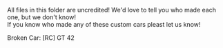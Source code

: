 All files in this folder are uncredited! We'd love to tell you who made each one, but we don't know! <br>
If you know who made any of these custom cars pleast let us know!

Broken Car: [RC] GT 42
